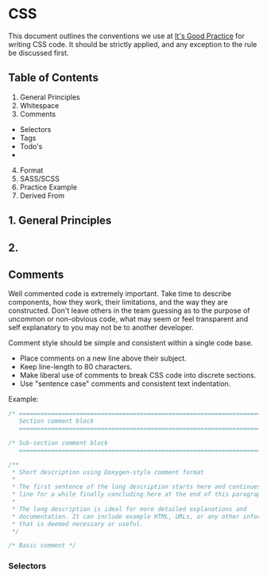 CSS
===

This document outlines the conventions we use at [It's Good Practice](http://www.itsgoodpractice.com) for writing CSS code. It should be strictly applied, and any exception to the rule be discussed first.

## Table of Contents

1. General Principles
2. Whitespace
3. Comments
  * Selectors
  * Tags
  * Todo's
  *
4. Format
5. SASS/SCSS
6. Practice Example
7. Derived From

## 1. General Principles

## 2.

<a name="comments"></a>
## Comments

Well commented code is extremely important. Take time to describe components, how they work, their limitations, and the way they are constructed. Don't leave others in the team guessing as to the purpose of uncommon or non-obvious code, what may seem or feel transparent and self explanatory to you may not be to another developer.

Comment style should be simple and consistent within a single code base.

* Place comments on a new line above their subject.
* Keep line-length to 80 characters.
* Make liberal use of comments to break CSS code into discrete sections.
* Use "sentence case" comments and consistent text indentation.

Example:

```css
/* =======================================================================
   Section comment block
   ======================================================================= */

/* Sub-section comment block
   ======================================================================= */

/**
 * Short description using Doxygen-style comment format
 *
 * The first sentence of the long description starts here and continues on this
 * line for a while finally concluding here at the end of this paragraph.
 *
 * The long description is ideal for more detailed explanations and
 * documentation. It can include example HTML, URLs, or any other information
 * that is deemed necessary or useful.
 */

/* Basic comment */
```

### Selectors

